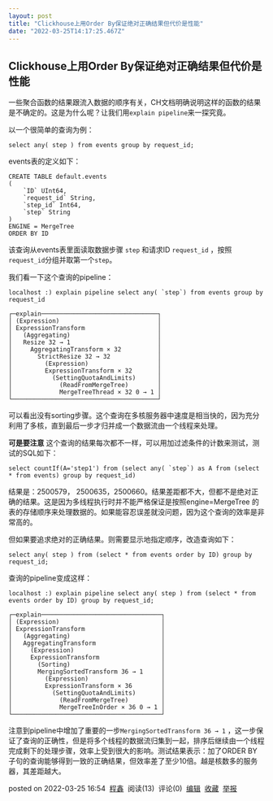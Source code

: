 ```yaml
---
layout: post
title: "Clickhouse上用Order By保证绝对正确结果但代价是性能"
date: "2022-03-25T14:17:25.467Z"
---
```

Clickhouse上用Order By保证绝对正确结果但代价是性能
----------------------------------

一些聚合函数的结果跟流入数据的顺序有关，CH文档明确说明这样的函数的结果是不确定的。这是为什么呢？让我们用`explain pipeline`来一探究竟。

以一个很简单的查询为例：

    select any( step ) from events group by request_id;
    

events表的定义如下：

    CREATE TABLE default.events
    (
        `ID` UInt64,
        `request_id` String,
        `step_id` Int64,
        `step` String
    )
    ENGINE = MergeTree
    ORDER BY ID
    

该查询从events表里面读取数据步骤 `step` 和请求ID `request_id` ，按照`request_id`分组并取第一个`step`。

我们看一下这个查询的pipeline：

    localhost :) explain pipeline select any( `step`) from events group by request_id
    
    ┌─explain────────────────────────────────┐
    │ (Expression)                           │
    │ ExpressionTransform                    │
    │   (Aggregating)                        │
    │   Resize 32 → 1                        │
    │     AggregatingTransform × 32          │
    │       StrictResize 32 → 32             │
    │         (Expression)                   │
    │         ExpressionTransform × 32       │
    │           (SettingQuotaAndLimits)      │
    │             (ReadFromMergeTree)        │
    │             MergeTreeThread × 32 0 → 1 │
    └────────────────────────────────────────┘
    

可以看出没有sorting步骤。这个查询在多核服务器中速度是相当快的，因为充分利用了多核，直到最后一步才归并成一个数据流由一个线程来处理。

**可是要注意** 这个查询的结果每次都不一样，可以用加过滤条件的计数来测试，测试的SQL如下：

    select countIf(A='step1') from (select any( `step`) as A from (select * from events) group by request_id)
    

结果是：2500579， 2500635，2500660。结果差距都不大，但都不是绝对正确的结果。这是因为多线程执行时并不能严格保证是按照engine=MergeTree 的表的存储顺序来处理数据的。如果能容忍误差就没问题，因为这个查询的效率是非常高的。

但如果要追求绝对的正确结果。则需要显示地指定顺序，改造查询如下：

    select any( step ) from (select * from events order by ID) group by request_id;
    

查询的pipeline变成这样：

    localhost :) explain pipeline select any( step ) from (select * from events order by ID) group by request_id;
    
    ┌─explain─────────────────────────────────┐
    │ (Expression)                            │
    │ ExpressionTransform                     │
    │   (Aggregating)                         │
    │   AggregatingTransform                  │
    │     (Expression)                        │
    │     ExpressionTransform                 │
    │       (Sorting)                         │
    │       MergingSortedTransform 36 → 1     │
    │         (Expression)                    │
    │         ExpressionTransform × 36        │
    │           (SettingQuotaAndLimits)       │
    │             (ReadFromMergeTree)         │
    │             MergeTreeInOrder × 36 0 → 1 │
    └─────────────────────────────────────────┘
    

注意到pipeline中增加了重要的一步`MergingSortedTransform 36 → 1` ，这一步保证了查询的正确性，但是将多个线程的数据流归集到一起，排序后继续由一个线程完成剩下的处理步骤，效率上受到很大的影响。测试结果表示：加了ORDER BY 子句的查询能够得到一致的正确结果，但效率差了至少10倍。越是核数多的服务器，其差距越大。

posted on 2022-03-25 16:54  [程鑫](https://www.cnblogs.com/chengxin1985/)  阅读(13)  评论(0)  [编辑](https://i.cnblogs.com/EditPosts.aspx?postid=16055559)  [收藏](javascript:void(0))  [举报](javascript:void(0))